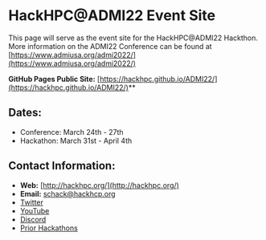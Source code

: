 # HackHPC@ADMI22 Event Site
This page will serve as the event site for the HackHPC@ADMI22 Hackthon. More information on the ADMI22 Conference can be found at [https://www.admiusa.org/admi2022/](https://www.admiusa.org/admi2022/)

**GitHub Pages Public Site:** [https://hackhpc.github.io/ADMI22/](https://hackhpc.github.io/ADMI22/)**

## Dates: 
  * Conference: March 24th - 27th
  * Hackathon: March 31st - April 4th

## Contact Information:
  * **Web:** [http://hackhpc.org/](http://hackhpc.org/)
  * **Email:** [schack@hackhcp.org](mailto:schack@hackhcp.org?subject=[HackHPC-ADMI22])
  * [Twitter](https://twitter.com/ccloudhack?lang=en)
  * [YouTube](https://www.youtube.com/channel/UCESkfjHWsERvFpJgPmWXRSA)
  * [Discord](https://discord.gg/rSXasYKDwE)
  * [Prior Hackathons](http://hackhpc.org/pasthacks/) 
